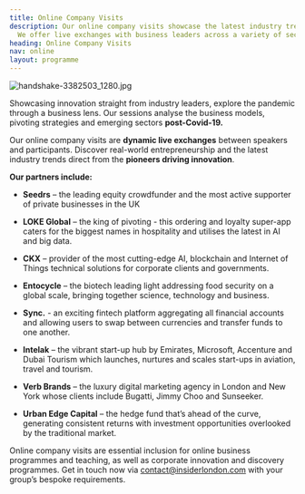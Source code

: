 ```yaml
---
title: Online Company Visits
description: Our online company visits showcase the latest industry trends post-Covid-19.
  We offer live exchanges with business leaders across a variety of sectors.
heading: Online Company Visits
nav: online
layout: programme
---
```


![handshake-3382503_1280.jpg](/uploads/handshake-3382503_1280.jpg)

Showcasing innovation straight from industry leaders, explore the pandemic through a business lens. Our sessions analyse the business models, pivoting strategies and emerging sectors **post-Covid-19.**

Our online company visits are **dynamic live exchanges** between speakers and participants. Discover real-world entrepreneurship and the latest industry trends direct from the **pioneers driving innovation**.
  
   
**Our partners include:**
* **Seedrs** – the leading equity crowdfunder and the most active supporter of private businesses in the UK
* **LOKE Global** – the king of pivoting - this ordering and loyalty super-app caters for the biggest names in hospitality and utilises the latest in AI and big data. 
* **CKX** – provider of the most cutting-edge AI, blockchain and Internet of Things technical solutions for corporate clients and governments.
* **Entocycle** – the biotech leading light addressing food security on a global scale, bringing together science, technology and business.

* **Sync.**  - an exciting fintech platform aggregating all financial accounts and allowing users to swap between currencies and transfer funds to one another.
*  **Intelak** – the vibrant start-up hub by Emirates, Microsoft, Accenture and Dubai Tourism which launches, nurtures and scales start-ups in aviation, travel and tourism.
* **Verb Brands** – the luxury digital marketing agency in London and New York whose clients include Bugatti, Jimmy Choo and Sunseeker.
* **Urban Edge Capital** – the hedge fund that’s ahead of the curve, generating consistent returns with investment opportunities overlooked by the traditional market.



Online company visits are essential inclusion for online business programmes and teaching, as well as corporate innovation and discovery programmes. Get in touch now via [contact@insiderlondon.com](mailto:contact@insiderlondon.com) with your group’s bespoke requirements.
